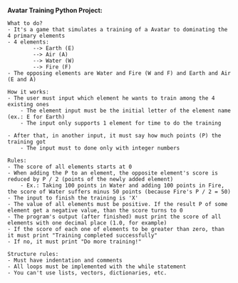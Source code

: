 **Avatar Training Python Project:**

    What to do?
    - It's a game that simulates a training of a Avatar to dominating the 4 primary elements
    - 4 elements:
            --> Earth (E)
            --> Air (A)
            --> Water (W)
            --> Fire (F)
    - The opposing elements are Water and Fire (W and F) and Earth and Air (E and A)

    How it works:
    - The user must input which element he wants to train among the 4 existing ones
    	- The element input must be the initial letter of the element name (ex.: E for Earth)
	    - The input only supports 1 element for time to do the training

    - After that, in another input, it must say how much points (P) the training got
        - The input must to done only with integer numbers

    Rules:
    - The score of all elements starts at 0 
    - When adding the P to an element, the opposite element's score is reduced by P / 2 (points of the newly added element)
        - Ex.: Taking 100 points in Water and adding 100 points in Fire, the score of Water suffers minus 50 points (because Fire's P / 2 = 50)
    - The input to finish the training is 'X'
    - The value of all elements must be positive. If the result P of some element get a negative value, than the score turns to 0
    - The program's output (after finished) must print the score of all elements with one decimal place (1.0, for example)
    - If the score of each one of elements to be greater than zero, than it must print "Training completed successfully"
    - If no, it must print "Do more training!"

    Structure rules:
    - Must have indentation and comments
    - All loops must be implemented with the while statement
    - You can't use lists, vectors, dictionaries, etc.